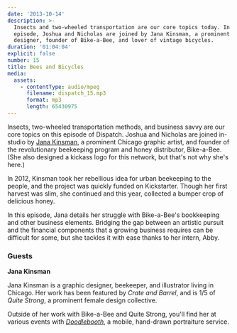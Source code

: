 ```yaml
---
date: '2013-10-14'
description: >-
  Insects and two-wheeled transportation are our core topics today. In this
  episode, Joshua and Nicholas are joined by Jana Kinsman, a prominent Chicago
  designer, founder of Bike-a-Bee, and lover of vintage bicycles.
duration: '01:04:04'
explicit: false
number: 15
title: Bees and Bicycles
media:
  assets:
    - contentType: audio/mpeg
      filename: dispatch_15.mp3
      format: mp3
      length: 65430975
---
```

Insects, two-wheeled transportation methods, and business savvy are our core topics on this episode of Dispatch. Joshua and Nicholas are joined in-studio by [Jana Kinsman](http://www.janakinsman.com), a prominent Chicago graphic artist, and founder of the revolutionary beekeeping program and honey distributor, Bike-a-Bee. (She also designed a kickass logo for this network, but that's not why she's here.)

In 2012, Kinsman took her rebellious idea for urban beekeeping to the people, and the project was quickly funded on Kickstarter. Though her first harvest was slim, she continued and this year, collected a bumper crop of delicious honey.

In this episode, Jana details her struggle with Bike-a-Bee's bookkeeping and other business elements. Bridging the gap between an artistic pursuit and the financial components that a growing business requires can be difficult for some, but she tackles it with ease thanks to her intern, Abby.

### Guests

**Jana Kinsman**

Jana Kinsman is a graphic designer, beekeeper, and illustrator living in Chicago. Her work has been featured by _Crate and Barrel_, and is 1/5 of _Quite Strong_, a prominent female design collective.

Outside of her work with Bike-a-Bee and Quite Strong, you'll find her at various events with [_Doodlebooth_](http://doodlebooth.me), a mobile, hand-drawn portraiture service.
